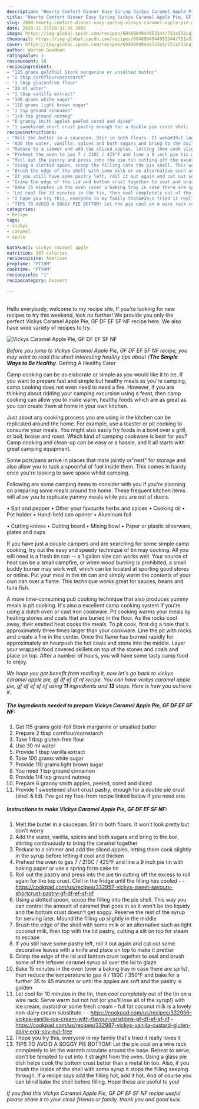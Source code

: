 ```yaml
---
description: "Hearty Comfort Dinner Easy Spring Vickys Caramel Apple Pie, GF DF EF SF NF"
title: "Hearty Comfort Dinner Easy Spring Vickys Caramel Apple Pie, GF DF EF SF NF"
slug: 2890-hearty-comfort-dinner-easy-spring-vickys-caramel-apple-pie-gf-df-ef-sf-nf
date: 2020-11-21T10:31:56.390Z
image: https://img-global.cpcdn.com/recipes/6048004944953344/751x532cq70/vickys-caramel-apple-pie-gf-df-ef-sf-nf-recipe-main-photo.jpg
thumbnail: https://img-global.cpcdn.com/recipes/6048004944953344/751x532cq70/vickys-caramel-apple-pie-gf-df-ef-sf-nf-recipe-main-photo.jpg
cover: https://img-global.cpcdn.com/recipes/6048004944953344/751x532cq70/vickys-caramel-apple-pie-gf-df-ef-sf-nf-recipe-main-photo.jpg
author: Warren Goodman
ratingvalue: 3
reviewcount: 10
recipeingredient:
- "115 grams goldfoil Stork margarine or unsalted butter"
- "2 tbsp cornflourcornstarch"
- "1 tbsp glutenfree flour"
- "30 ml water"
- "1 tbsp vanilla extract"
- "100 grams white sugar"
- "110 grams light brown sugar"
- "1 tsp ground cinnamon"
- "1/4 tsp ground nutmeg"
- "6 granny smith apples peeled cored and diced"
- "1 sweetened short crust pastry enough for a double pie crust shell  lid Ive got my freefrom recipe linked below if you need one"
recipeinstructions:
- "Melt the butter in a saucepan. Stir in both flours. It won&#39;t look pretty but don&#39;t worry"
- "Add the water, vanilla, spices and both sugars and bring to the boil, stirring continuously to bring the caramel together"
- "Reduce to a simmer and add the sliced apples, letting them cook slightly in the syrup before letting it cool and thicken"
- "Preheat the oven to gas 7 / 210C / 425°F and line a 9 inch pie tin with baking paper or use a spring form cake tin"
- "Roll out the pastry and press into the pie tin cutting off the excess to roll again for the top crust. Chill in the fridge until the filling has cooled  https://cookpad.com/us/recipes/332957-vickys-sweet-savoury-shortcrust-pastry-gf-df-ef-sf-nf"
- "Using a slotted spoon, scoop the filling into the pie shell. This way you can control the amount of caramel that goes in so it won&#39;t be too liquidy and the bottom crust doesn&#39;t get soggy. Reserve the rest of the syrup for serving later. Mound the filling up slightly in the middle"
- "Brush the edge of the shell with some milk or an alternative such as light coconut milk, then top with the lid pastry, cutting a slit on top for steam to escape"
- "If you still have some pastry left, roll it out again and cut out some decorative leaves with a knife and place on top to make it prettier"
- "Crimp the edge of the lid and bottom crust together to seal and brush some of the leftover caramel syrup all over the lid to glaze"
- "Bake 15 minutes in the oven (over a baking tray in case there are spills), then reduce the temperature to gas 4 / 180C / 350°F and bake for a further 35 to 45 minutes or until the apples are soft and the pastry is golden"
- "Let cool for 10 minutes in the tin, then cool completely out of the tin on a wire rack. Serve warm but not hot (or you&#39;ll lose all of the syrup!) with ice cream, custard or some fresh cream - full fat coconut milk is a lovely non-dairy cream substitute  https://cookpad.com/us/recipes/332956-vickys-vanilla-ice-cream-with-flavour-variations-gf-df-ef-sf-nf https://cookpad.com/us/recipes/332987-vickys-vanilla-custard-gluten-dairy-egg-soy-nut-free"
- "I hope you try this, everyone in my family that&#39;s tried it really loves it"
- "TIPS TO AVOID A SOGGY PIE BOTTOM! Let the pie cool on a wire rack completely to let the warmth circulate around the base. Reheat to serve, don&#39;t be tempted to cut into it straight from the oven. Using a glass pie dish helps cook the bottom crust better than a metal tin too. Also, if you brush the inside of the shell with some syrup it stops the filling seeping through. If a recipe says add the filling hot, add it hot. And of course you can blind bake the shell before filling. Hope these are useful to you!"
categories:
- Recipe
tags:
- vickys
- caramel
- apple

katakunci: vickys caramel apple 
nutrition: 287 calories
recipecuisine: American
preptime: "PT19M"
cooktime: "PT59M"
recipeyield: "1"
recipecategory: Dessert

---
```

<br>
Hello everybody, welcome to my recipe site, If you're looking for new recipes to try this weekend, look no further! We provide you only the perfect Vickys Caramel Apple Pie, GF DF EF SF NF recipe here. We also have wide variety of recipes to try.
<br>


![Vickys Caramel Apple Pie, GF DF EF SF NF](https://img-global.cpcdn.com/recipes/6048004944953344/751x532cq70/vickys-caramel-apple-pie-gf-df-ef-sf-nf-recipe-main-photo.jpg)

<i>Before you jump to Vickys Caramel Apple Pie, GF DF EF SF NF recipe, you may want to read this short interesting healthy tips about {<strong>The Simple Ways to Be Healthy</strong>.</i>
Getting A Healthy Eater

    
Camp cooking can be as elaborate or simple as you would like it to be. If you want to prepare fast and simple but healthy meals as you're camping, camp cooking does not even need to need a fire. However, if you are thinking about ridding your camping excursion using a feast, then camp cooking can allow you to make warm, healthy foods which are as great as you can create them at home in your own kitchen.

 Just about any cooking process you are using in the kitchen can be replicated around the home. For example, use a toaster or pit cooking to consume your meals. You might also easily fry foods in a bowl over a grill, or boil, braise and roast. Which kind of camping cookware is best for you? Camp cooking and clean-up can be easy or a hassle, and it all starts with great camping equipment.

Some pots/pans arrive in places that mate jointly or"nest" for storage and also allow you to tuck a spoonful of fuel inside them. This comes in handy once you're looking to save space whilst camping.

Following are some camping items to consider with you if you're planning on preparing some meals around the home. These frequent kitchen items will allow you to replicate yummy meals while you are out of doors.

• Salt and pepper
• Other your favourite herbs and spices
• Cooking oil
• Pot holder
• Hand-held can opener
• Aluminum foil

• Cutting knives
• Cutting board
• Mixing bowl
• Paper or plastic silverware, plates and cups

If you have just a couple campers and are searching for some simple camp cooking, try out the easy and speedy technique of tin may cooking. All you will need is a fresh tin can -- a 1 gallon size can works well. Your source of heat can be a small campfire, or when wood burning is prohibited, a small buddy burner may work well, which can be located at sporting good stores or online. Put your meal in the tin can and simply warm the contents of your own can over a flame.  This technique works great for sauces, beans and tuna fish.

A more time-consuming pub cooking technique that also produces yummy meals is pit cooking.  It's also a excellent camp cooking system if you're using a dutch oven or cast iron cookware. Pit cooking warms your meals by heating stones and coals that are buried in the floor. As the rocks cool away, their emitted heat cooks the meals. To pit cook, first dig a hole that's approximately three times larger than your cookware. Line the pit with rocks and create a fire in the center. Once the flame has burned rapidly for approximately an hourpush the hot coals and stone into the middle. Layer your wrapped food covered skillets on top of the stones and coals and place on top. After a number of hours, you will have some tasty camp food to enjoy.


<i>We hope you got benefit from reading it, now let's go back to vickys caramel apple pie, gf df ef sf nf recipe. You can have vickys caramel apple pie, gf df ef sf nf using <strong>11</strong> ingredients and <strong>13</strong> steps. Here is how you achieve it.
</i>

##### The ingredients needed to prepare Vickys Caramel Apple Pie, GF DF EF SF NF:

1. Get 115 grams gold-foil Stork margarine or unsalted butter
1. Prepare 2 tbsp cornflour/cornstarch
1. Take 1 tbsp gluten-free flour
1. Use 30 ml water
1. Provide 1 tbsp vanilla extract
1. Take 100 grams white sugar
1. Provide 110 grams light brown sugar
1. You need 1 tsp ground cinnamon
1. Provide 1/4 tsp ground nutmeg
1. Prepare 6 granny smith apples, peeled, cored and diced
1. Provide 1 sweetened short crust pastry, enough for a double pie crust (shell &amp; lid). I&#39;ve got my free-from recipe linked below if you need one


##### Instructions to make Vickys Caramel Apple Pie, GF DF EF SF NF:

1. Melt the butter in a saucepan. Stir in both flours. It won&#39;t look pretty but don&#39;t worry
1. Add the water, vanilla, spices and both sugars and bring to the boil, stirring continuously to bring the caramel together
1. Reduce to a simmer and add the sliced apples, letting them cook slightly in the syrup before letting it cool and thicken
1. Preheat the oven to gas 7 / 210C / 425°F and line a 9 inch pie tin with baking paper or use a spring form cake tin
1. Roll out the pastry and press into the pie tin cutting off the excess to roll again for the top crust. Chill in the fridge until the filling has cooled -  - https://cookpad.com/us/recipes/332957-vickys-sweet-savoury-shortcrust-pastry-gf-df-ef-sf-nf
1. Using a slotted spoon, scoop the filling into the pie shell. This way you can control the amount of caramel that goes in so it won&#39;t be too liquidy and the bottom crust doesn&#39;t get soggy. Reserve the rest of the syrup for serving later. Mound the filling up slightly in the middle
1. Brush the edge of the shell with some milk or an alternative such as light coconut milk, then top with the lid pastry, cutting a slit on top for steam to escape
1. If you still have some pastry left, roll it out again and cut out some decorative leaves with a knife and place on top to make it prettier
1. Crimp the edge of the lid and bottom crust together to seal and brush some of the leftover caramel syrup all over the lid to glaze
1. Bake 15 minutes in the oven (over a baking tray in case there are spills), then reduce the temperature to gas 4 / 180C / 350°F and bake for a further 35 to 45 minutes or until the apples are soft and the pastry is golden
1. Let cool for 10 minutes in the tin, then cool completely out of the tin on a wire rack. Serve warm but not hot (or you&#39;ll lose all of the syrup!) with ice cream, custard or some fresh cream - full fat coconut milk is a lovely non-dairy cream substitute -  - https://cookpad.com/us/recipes/332956-vickys-vanilla-ice-cream-with-flavour-variations-gf-df-ef-sf-nf - https://cookpad.com/us/recipes/332987-vickys-vanilla-custard-gluten-dairy-egg-soy-nut-free
1. I hope you try this, everyone in my family that&#39;s tried it really loves it
1. TIPS TO AVOID A SOGGY PIE BOTTOM! Let the pie cool on a wire rack completely to let the warmth circulate around the base. Reheat to serve, don&#39;t be tempted to cut into it straight from the oven. Using a glass pie dish helps cook the bottom crust better than a metal tin too. Also, if you brush the inside of the shell with some syrup it stops the filling seeping through. If a recipe says add the filling hot, add it hot. And of course you can blind bake the shell before filling. Hope these are useful to you!




<i>If you find this Vickys Caramel Apple Pie, GF DF EF SF NF recipe useful please share it to your close friends or family, thank you and good luck.</i>
